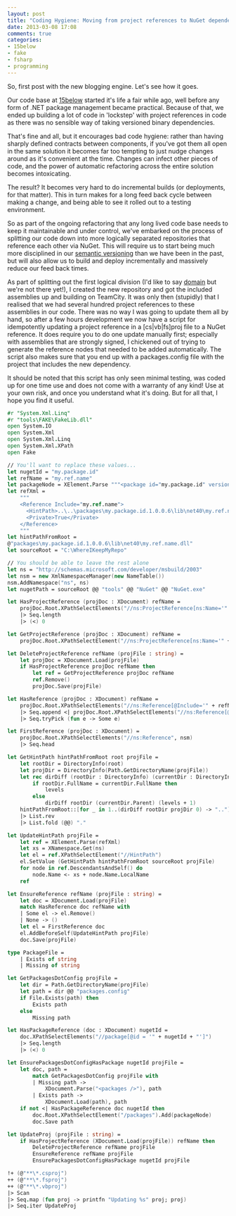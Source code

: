 ```yaml
---
layout: post
title: "Coding Hygiene: Moving from project references to NuGet dependencies"
date: 2013-03-08 17:08
comments: true
categories:
- 15below
- fake
- fsharp
- programming
---
```

So, first post with the new blogging engine. Let's see how it goes.

Our code base at [15below](http://15below.com) started it's life a fair
while ago, well before any form of .NET package management became
practical. Because of that, we ended up building a lot of code in
'lockstep' with project references in code as there was no sensible way
of taking versioned binary dependencies.

That's fine and all, but it encourages bad code hygiene: rather than
having sharply defined contracts between components, if you've got them
all open in the same solution it becomes far too tempting to just nudge
changes around as it's convenient at the time. Changes can infect other
pieces of code, and the power of automatic refactoring across the entire
solution becomes intoxicating.

The result? It becomes very hard to do incremental builds (or
deployments, for that matter). This in turn makes for a long feed back
cycle between making a change, and being able to see it rolled out to a
testing environment.

So as part of the ongoing refactoring that any long lived code base needs to
keep it maintainable and under control, we've embarked on the process of
splitting our code down into more logically separated repositories that
reference each other via NuGet. This will require us to start being much
more disciplined in our [semantic versioning](http://semver.org) than we
have been in the past, but will also allow us to build and deploy
incrementally and massively reduce our feed back times.

As part of splitting out the first logical division (I'd like to say
[domain](http://en.wikipedia.org/wiki/Domain-driven_design) but we're
not there yet!), I created the new repository and got the included
assemblies up and building on TeamCity. It was only then (stupidly) that
I realised that we had several hundred project references to these
assemblies in our code. There was no way I was going to update them all
by hand, so after a few hours development we now have a script for
idempotently updating a project reference in a [cs|vb|fs]proj file to a
NuGet reference. It does require you to do one update manually first;
especially with assemblies that are strongly signed, I chickened out of
trying to generate the reference nodes that needed to be added
automatically. The script also makes sure that you end up with a
packages.config file with the project that includes the new dependency.

It should be noted that this script has only seen minimal testing, was
coded up for one time use and does not come with a warranty of any kind!
Use at your own risk, and once you understand what it's doing. But for
all that, I hope you find it useful.

``` fsharp
#r "System.Xml.Linq"
#r "tools\FAKE\FakeLib.dll"
open System.IO
open System.Xml
open System.Xml.Linq
open System.Xml.XPath
open Fake

// You'll want to replace these values...
let nugetId = "my.package.id"
let refName = "my.ref.name"
let packageNode = XElement.Parse """<package id="my.package.id" version="1.0.0.6" targetFramework="net40" />"""
let refXml =
    """
    <Reference Include="my.ref.name">
      <HintPath>..\..\packages\my.package.id.1.0.0.6\lib\net40\my.ref.name.dll</HintPath>
      <Private>True</Private>
    </Reference>
    """
let hintPathFromRoot =
@"packages\my.package.id.1.0.0.6\lib\net40\my.ref.name.dll"
let sourceRoot = "C:\WhereIKeepMyRepo"

// You should be able to leave the rest alone
let ns = "http://schemas.microsoft.com/developer/msbuild/2003"
let nsm = new XmlNamespaceManager(new NameTable())
nsm.AddNamespace("ns", ns)
let nugetPath = sourceRoot @@ "tools" @@ "NuGet" @@ "NuGet.exe"

let HasProjectReference (projDoc : XDocument) refName =
    projDoc.Root.XPathSelectElements("//ns:ProjectReference[ns:Name='" + refName + "']", nsm)
    |> Seq.length
    |> (<) 0

let GetProjectReference (projDoc : XDocument) refName =
    projDoc.Root.XPathSelectElement("//ns:ProjectReference[ns:Name='" + refName + "']", nsm)

let DeleteProjectReference refName (projFile : string) =
    let projDoc = XDocument.Load(projFile)
    if HasProjectReference projDoc refName then
        let ref = GetProjectReference projDoc refName
        ref.Remove()
        projDoc.Save(projFile)

let HasReference (projDoc : XDocument) refName =
    projDoc.Root.XPathSelectElements("//ns:Reference[@Include='" + refName + "']", nsm)
    |> Seq.append <| projDoc.Root.XPathSelectElements("//ns:Reference[@Include[starts-with(., '" + refName + ",')]]", nsm)
    |> Seq.tryPick (fun e -> Some e)

let FirstReference (projDoc : XDocument) =
    projDoc.Root.XPathSelectElements("//ns:Reference", nsm)
    |> Seq.head

let GetHintPath hintPathFromRoot root projFile =
    let rootDir = DirectoryInfo(root)
    let projDir = DirectoryInfo(Path.GetDirectoryName(projFile))
    let rec dirDiff (rootDir : DirectoryInfo) (currentDir : DirectoryInfo) levels =
        if rootDir.FullName = currentDir.FullName then
            levels
        else
            dirDiff rootDir (currentDir.Parent) (levels + 1)
    hintPathFromRoot::[for _ in 1..(dirDiff rootDir projDir 0) -> ".."]
    |> List.rev
    |> List.fold (@@) "."

let UpdateHintPath projFile =
    let ref = XElement.Parse(refXml)
    let xs = XNamespace.Get(ns)
    let el = ref.XPathSelectElement("//HintPath")
    el.SetValue (GetHintPath hintPathFromRoot sourceRoot projFile)
    for node in ref.DescendantsAndSelf() do
        node.Name <- xs + node.Name.LocalName
    ref

let EnsureReference refName (projFile : string) =
    let doc = XDocument.Load(projFile)
    match HasReference doc refName with
    | Some el -> el.Remove()
    | None -> ()
    let el = FirstReference doc
    el.AddBeforeSelf(UpdateHintPath projFile)
    doc.Save(projFile)

type PackageFile =
    | Exists of string
    | Missing of string

let GetPackagesDotConfig projFile =
    let dir = Path.GetDirectoryName(projFile)
    let path = dir @@ "packages.config"
    if File.Exists(path) then
        Exists path
    else
        Missing path

let HasPackageReference (doc : XDocument) nugetId =
    doc.XPathSelectElements("//package[@id = '" + nugetId + "']")
    |> Seq.length
    |> (<) 0

let EnsurePackagesDotConfigHasPackage nugetId projFile =
    let doc, path =
        match GetPackagesDotConfig projFile with
        | Missing path ->
            XDocument.Parse("<packages />"), path
        | Exists path ->
            XDocument.Load(path), path
    if not <| HasPackageReference doc nugetId then
        doc.Root.XPathSelectElement("/packages").Add(packageNode)
        doc.Save path

let UpdateProj (projFile : string) =
    if HasProjectReference (XDocument.Load(projFile)) refName then
        DeleteProjectReference refName projFile
        EnsureReference refName projFile
        EnsurePackagesDotConfigHasPackage nugetId projFile

!+ (@"**\*.csproj")
++ (@"**\*.fsproj")
++ (@"**\*.vbproj")
|> Scan
|> Seq.map (fun proj -> printfn "Updating %s" proj; proj)
|> Seq.iter UpdateProj
```
